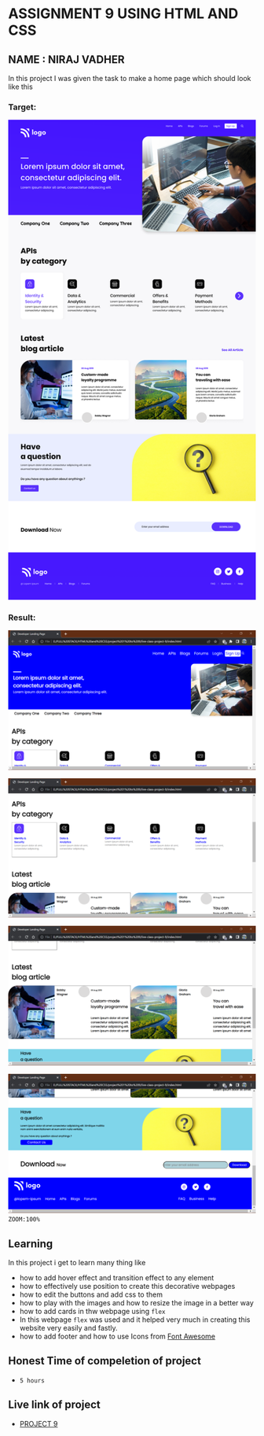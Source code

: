 # ASSIGNMENT 9 USING HTML AND CSS

## NAME : NIRAJ VADHER 

In this project I was given the task to make a home page which should look like this

### Target:
![target](9.png)

### Result:
![result2](result2.png)

![result3](result3.png)

![result4](result4.png)

![result1](result1.png)
`ZOOM:100%`
## Learning
In this project i get to learn many thing like
- how to add hover effect and transition effect to any element
- how to effectively use position to create this decorative webpages
- how to edit the buttons and add css to them
- how to play with the images and how to resize the image in a better way
- how to add cards in thw webpage using `flex`
- In this webpage `flex` was used and it helped very much in creating this website very easily and fastly.
- how to add footer and how to use Icons from [Font Awesome](https://fontawesome.com)

## Honest Time of compeletion of project
- `5 hours`

## Live link of project
 - [PROJECT 9](https://tempproject9.netlify.app/)